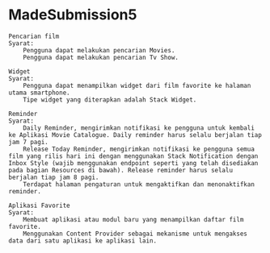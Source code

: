 # MadeSubmission5
    Pencarian film
    Syarat:
        Pengguna dapat melakukan pencarian Movies.
        Pengguna dapat melakukan pencarian Tv Show.

    Widget
    Syarat:
        Pengguna dapat menampilkan widget dari film favorite ke halaman utama smartphone.
        Tipe widget yang diterapkan adalah Stack Widget.

    Reminder
    Syarat:
        Daily Reminder, mengirimkan notifikasi ke pengguna untuk kembali ke Aplikasi Movie Catalogue. Daily reminder harus selalu berjalan tiap jam 7 pagi.
        Release Today Reminder, mengirimkan notifikasi ke pengguna semua film yang rilis hari ini dengan menggunakan Stack Notification dengan Inbox Style (wajib menggunakan endpoint seperti yang telah disediakan pada bagian Resources di bawah). Release reminder harus selalu berjalan tiap jam 8 pagi.
        Terdapat halaman pengaturan untuk mengaktifkan dan menonaktifkan reminder.

    Aplikasi Favorite
    Syarat:
        Membuat aplikasi atau modul baru yang menampilkan daftar film favorite.
        Menggunakan Content Provider sebagai mekanisme untuk mengakses data dari satu aplikasi ke aplikasi lain.
